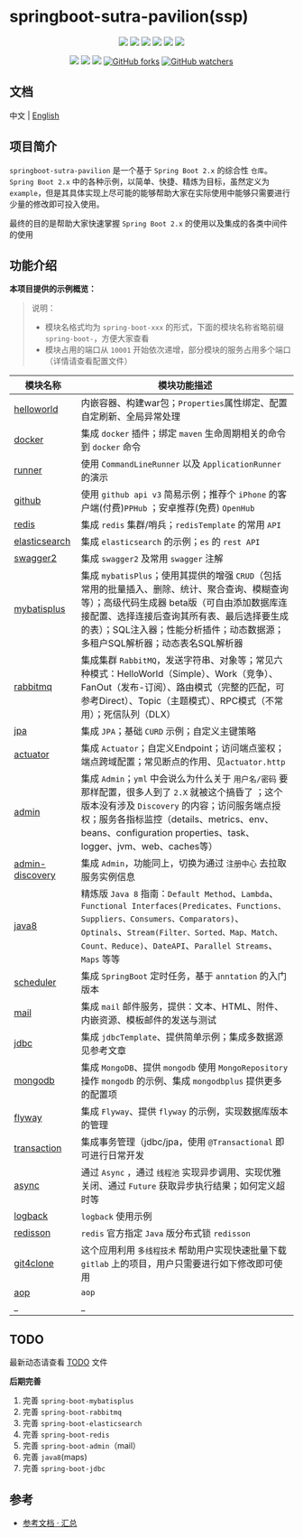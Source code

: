 # springboot-sutra-pavilion(ssp)

<p align="center">
    <a href="https://docs.spring.io/spring-boot/docs/2.1.4.RELEASE/reference/html"><img src="https://img.shields.io/badge/Spring%20Boot-2.1.4.Release-brightgreen.svg"></a>
    <a href="MySQL 5.7.+"><img src="https://img.shields.io/badge/Mysql-5.7+-blue.svg"></a>
    <a href="JDK 1.8"><img src="https://img.shields.io/badge/JDK-1.8-brightgreen.svg"></a>
    <a href="Maven"><img src="https://img.shields.io/badge/Maven-3.5.0-yellowgreen.svg"></a>
    <a href="license"><img src="https://img.shields.io/github/license/rexlin600/springboot-sutra-pavilion"></a>
    <a href="https://img.shields.io/github/repo-size/rexlin600/springboot-sutra-pavilion"><img src="https://img.shields.io/github/repo-size/rexlin600/springboot-sutra-pavilion"/></a>
</p>

<p align="center">
    <a href="https://www.codacy.com/manual/rexlin600/springboot-sutra-pavilion?utm_source=github.com&amp;utm_medium=referral&amp;utm_content=rexlin600/springboot-sutra-pavilion&amp;utm_campaign=Badge_Grade"><img src="https://api.codacy.com/project/badge/Grade/aadfd5654d204443ac773aa619ce8222"/></a>
    <a href="https://travis-ci.org/rexlin600/springboot-sutra-pavilion.svg?branch=master"><img src="https://travis-ci.org/rexlin600/springboot-sutra-pavilion.svg?branch=master"/></a>
    <a href="https://img.shields.io/github/stars/rexlin600/springboot-sutra-pavilion?style=social"><img src="https://img.shields.io/github/stars/rexlin600/springboot-sutra-pavilion?style=social"></a> 
    <a href="https://img.shields.io/github/forks/rexlin600/springboot-sutra-pavilion?style=social"><img alt="GitHub forks" src="https://img.shields.io/github/forks/rexlin600/springboot-sutra-pavilion?style=social"></a>
    <a href="https://img.shields.io/github/watchers/rexlin600/springboot-sutra-pavilion?style=social"><img alt="GitHub watchers" src="https://img.shields.io/github/watchers/rexlin600/springboot-sutra-pavilion?style=social"></a>
</p>


## 文档

<p align="left">
  <span>中文 | <a href="./README.en.md">English</a></span>
</p>

## 项目简介

`springboot-sutra-pavilion` 是一个基于 `Spring Boot 2.x` 的综合性 `仓库`。`Spring Boot 2.x` 中的各种示例，以简单、快捷、精炼为目标，虽然定义为 `example`，但是其具体实现上尽可能的能够帮助大家在实际使用中能够只需要进行少量的修改即可投入使用。

最终的目的是帮助大家快速掌握 `Spring Boot 2.x` 的使用以及集成的各类中间件的使用


## 功能介绍

**本项目提供的示例概览：**

> 说明：
> * 模块名格式均为 `spring-boot-xxx` 的形式，下面的模块名称省略前缀 `spring-boot-`，方便大家查看
> * 模块占用的端口从 `10001` 开始依次递增，部分模块的服务占用多个端口（详情请查看配置文件）

| 模块名称 | 模块功能描述 | 
| --- | --- |
| [helloworld](https://github.com/rexlin600/springboot-sutra-pavilion/blob/master/spring-boot-helloworld/README.md) | 内嵌容器、构建war包；`Properties`属性绑定、配置自定刷新、全局异常处理 |
| [docker](https://github.com/rexlin600/springboot-sutra-pavilion/tree/master/spring-boot-docker/README.md) | 集成 `docker` 插件；绑定 `maven` 生命周期相关的命令到 `docker` 命令 |
| [runner](https://github.com/rexlin600/springboot-sutra-pavilion/tree/master/spring-boot-runner/README.md) |使用 `CommandLineRunner` 以及 `ApplicationRunner` 的演示 |
| [github](https://github.com/rexlin600/springboot-sutra-pavilion/tree/master/spring-boot-github/README.md) |使用 `github api v3` 简易示例；推荐个 `iPhone` 的客户端(付费)`PPHub` ；安卓推荐(免费) `OpenHub` |
| [redis](https://github.com/rexlin600/springboot-sutra-pavilion/tree/master/spring-boot-redis/README.md) |集成 `redis` 集群/哨兵；`redisTemplate` 的常用 `API` |
| [elasticsearch](https://github.com/rexlin600/springboot-sutra-pavilion/tree/master/spring-boot-elasticsearch/README.md) |集成 `elasticsearch` 的示例；`es` 的 `rest API` |
| [swagger2](https://github.com/rexlin600/springboot-sutra-pavilion/tree/master/spring-boot-swagger2/README.md) |集成 `swagger2` 及常用 `swagger` 注解 |
| [mybatisplus](https://github.com/rexlin600/springboot-sutra-pavilion/tree/master/spring-boot-mybatisplus/README.md) |集成 `mybatisPlus`；使用其提供的增强 `CRUD`（包括常用的批量插入、删除、统计、聚合查询、模糊查询等）；高级代码生成器 beta版（可自由添加数据库连接配置、选择连接后查询其所有表、最后选择要生成的表）；SQL注入器；性能分析插件；动态数据源；多租户SQL解析器；动态表名SQL解析器 |
| [rabbitmq](https://github.com/rexlin600/springboot-sutra-pavilion/tree/master/spring-boot-rabbitmq/README.md) |集成集群 `RabbitMQ`，发送字符串、对象等；常见六种模式：HelloWorld（Simple）、Work（竞争）、FanOut（发布-订阅）、路由模式（完整的匹配，可参考Direct）、Topic（主题模式）、RPC模式（不常用）；死信队列（DLX） |
| [jpa](https://github.com/rexlin600/springboot-sutra-pavilion/tree/master/spring-boot-jpa/README.md) |集成 `JPA`；基础 `CURD` 示例；自定义主键策略 |
| [actuator](https://github.com/rexlin600/springboot-sutra-pavilion/tree/master/spring-boot-actuator/README.md) |集成 `Actuator`；自定义Endpoint；访问端点鉴权；端点跨域配置；常见断点的作用、见`actuator.http` |
| [admin](https://github.com/rexlin600/springboot-sutra-pavilion/tree/master/spring-boot-admin/README.md) |集成 `Admin`；`yml` 中会说么为什么关于 `用户名/密码` 要那样配置，很多人到了 `2.X` 就被这个搞昏了 ；这个版本没有涉及 `Discovery` 的内容；访问服务端点授权；服务各指标监控（details、metrics、env、beans、configuration properties、task、logger、jvm、web、caches等） |
| [admin-discovery](https://github.com/rexlin600/springboot-sutra-pavilion/tree/master/spring-boot-admin-discovery/README.md) |集成 `Admin`，功能同上，切换为通过 `注册中心` 去拉取服务实例信息 |
| [java8](https://github.com/rexlin600/springboot-sutra-pavilion/tree/master/spring-boot-java8/README.md) |精炼版 `Java 8` 指南：`Default Method`、`Lambda`、`Functional Interfaces(Predicates、Functions、Suppliers、Consumers、Comparators)`、`Optinals`、`Stream(Filter、Sorted、Map、Match、Count、Reduce)`、`DateAPI`、`Parallel Streams`、`Maps` 等等 |
| [scheduler](https://github.com/rexlin600/springboot-sutra-pavilion/tree/master/spring-boot-scheduler/README.md) |集成 `SpringBoot` 定时任务，基于 `anntation` 的入门版本 |
| [mail](https://github.com/rexlin600/springboot-sutra-pavilion/tree/master/spring-boot-mail/README.md) |集成 `mail` 邮件服务，提供：文本、HTML、附件、内嵌资源、模板邮件的发送与测试 |
| [jdbc](https://github.com/rexlin600/springboot-sutra-pavilion/tree/master/spring-boot-jdbc/README.md) |集成 `jdbcTemplate`、提供简单示例；集成多数据源见参考文章 |
| [mongodb](https://github.com/rexlin600/springboot-sutra-pavilion/tree/master/spring-boot-mongodb/README.md) |集成 `MongoDB`、提供 `mongodb` 使用 `MongoRepository` 操作 `mongodb` 的示例、集成 `mongodbplus` 提供更多的配置项 |
| [flyway](https://github.com/rexlin600/springboot-sutra-pavilion/tree/master/spring-boot-flyway/README.md) |集成 `Flyway`、提供 `flyway` 的示例，实现数据库版本的管理 |
| [transaction](https://github.com/rexlin600/springboot-sutra-pavilion/tree/master/spring-boot-transaction/README.md) |集成事务管理（jdbc/jpa，使用 `@Transactional` 即可进行日常开发 |
| [async](https://github.com/rexlin600/springboot-sutra-pavilion/tree/master/spring-boot-async/README.md) |通过 `Async` ，通过 `线程池` 实现异步调用、实现优雅关闭、通过 `Future` 获取异步执行结果；如何定义超时等 |
| [logback](https://github.com/rexlin600/springboot-sutra-pavilion/tree/master/spring-boot-logback/README.md) | `logback` 使用示例 |
| [redisson](https://github.com/rexlin600/springboot-sutra-pavilion/tree/master/spring-boot-redisson/README.md) | `redis` 官方指定 `Java` 版分布式锁 `redisson` |
| [git4clone](https://github.com/rexlin600/springboot-sutra-pavilion/tree/master/spring-boot-git4clone/README.md) | 这个应用利用 `多线程技术` 帮助用户实现快速批量下载 `gitlab` 上的项目，用户只需要进行如下修改即可使用 |
| [aop](https://github.com/rexlin600/springboot-sutra-pavilion/tree/master/spring-boot-aop/README.md) | `aop` |
| _ | _ |


## TODO

最新动态请查看 <span><a href="./TODO.md">TODO</a></span> 文件

**后期完善**

1. 完善 `spring-boot-mybatisplus`
2. 完善 `spring-boot-rabbitmq`
3. 完善 `spring-boot-elasticsearch`
4. 完善 `spring-boot-redis`
5. 完善 `spring-boot-admin`（mail）
6. 完善 `java8`(maps)
7. 完善 `spring-boot-jdbc`


## 参考

- [参考文档 · 汇总](https://github.com/rexlin600/springboot-sutra-pavilion/blob/master/docs/reference.md)